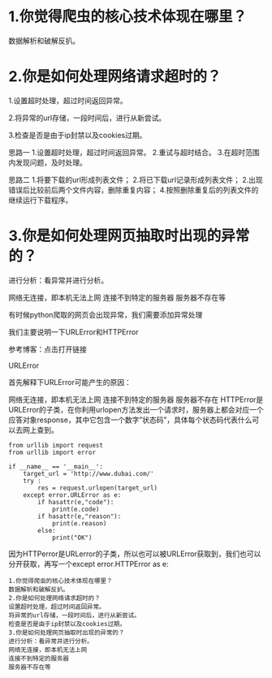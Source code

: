 # 1.你觉得爬虫的核心技术体现在哪里？

数据解析和破解反扒。

# 2.你是如何处理网络请求超时的？

1.设置超时处理，超过时间返回异常。

2.将异常的url存储，一段时间后，进行从新尝试。

3.检查是否是由于ip封禁以及cookies过期。



思路一
1.设置超时处理，超过时间返回异常。
2.重试与超时结合。
3.在超时范围内发现问题，及时处理。

思路二
1.将要下载的url形成列表文件；
2.将已下载url记录形成列表文件；
2.出现错误后比较前后两个文件内容，删除重复内容；
4.按照删除重复后的列表文件的继续运行下载程序。



# 3.你是如何处理网页抽取时出现的异常的？

进行分析：看异常并进行分析。

网络无连接，即本机无法上网
连接不到特定的服务器
服务器不存在等



有时候python爬取的网页会出现异常，我们需要添加异常处理

我们主要说明一下URLError和HTTPError

参考博客：点击打开链接

URLError

首先解释下URLError可能产生的原因：

网络无连接，即本机无法上网
连接不到特定的服务器
服务器不存在
HTTPError是URLError的子类，在你利用urlopen方法发出一个请求时，服务器上都会对应一个应答对象response，其中它包含一个数字”状态码”，具体每个状态码代表什么可以去网上查到。

```
from urllib import request
from urllib import error

if __name__ == '__main__':
    target_url = 'http://www.dubai.com/'
    try :
        res = request.urlopen(target_url)
    except error.URLError as e:
        if hasattr(e,"code"):
            print(e.code)
        if hasattr(e,"reason"):
            print(e.reason)
        else:
            print("OK")
```



因为HTTPerror是URLerror的子类，所以也可以被URLError获取到，我们也可以分开获取，再写一个except error.HTTPError as e:

```
1.你觉得爬虫的核心技术体现在哪里？
数据解析和破解反扒。
2.你是如何处理网络请求超时的？
设置超时处理，超过时间返回异常。
将异常的url存储，一段时间后，进行从新尝试。
检查是否是由于ip封禁以及cookies过期。
3.你是如何处理网页抽取时出现的异常的？
进行分析：看异常并进行分析。
网络无连接，即本机无法上网
连接不到特定的服务器
服务器不存在等
```

